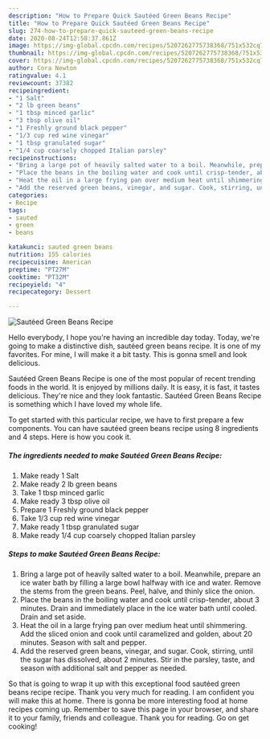 ```yaml
---
description: "How to Prepare Quick Sautéed Green Beans Recipe"
title: "How to Prepare Quick Sautéed Green Beans Recipe"
slug: 274-how-to-prepare-quick-sauteed-green-beans-recipe
date: 2020-08-24T12:58:37.861Z
image: https://img-global.cpcdn.com/recipes/5207262775738368/751x532cq70/sauteed-green-beans-recipe-recipe-main-photo.jpg
thumbnail: https://img-global.cpcdn.com/recipes/5207262775738368/751x532cq70/sauteed-green-beans-recipe-recipe-main-photo.jpg
cover: https://img-global.cpcdn.com/recipes/5207262775738368/751x532cq70/sauteed-green-beans-recipe-recipe-main-photo.jpg
author: Cora Newton
ratingvalue: 4.1
reviewcount: 37382
recipeingredient:
- "1 Salt"
- "2 lb green beans"
- "1 tbsp minced garlic"
- "3 tbsp olive oil"
- "1 Freshly ground black pepper"
- "1/3 cup red wine vinegar"
- "1 tbsp granulated sugar"
- "1/4 cup coarsely chopped Italian parsley"
recipeinstructions:
- "Bring a large pot of heavily salted water to a boil. Meanwhile, prepare an ice water bath by filling a large bowl halfway with ice and water. Remove the stems from the green beans. Peel, halve, and thinly slice the onion."
- "Place the beans in the boiling water and cook until crisp-tender, about 3 minutes. Drain and immediately place in the ice water bath until cooled. Drain and set aside."
- "Heat the oil in a large frying pan over medium heat until shimmering. Add the sliced onion and cook until caramelized and golden, about 20 minutes. Season with salt and pepper."
- "Add the reserved green beans, vinegar, and sugar. Cook, stirring, until the sugar has dissolved, about 2 minutes. Stir in the parsley, taste, and season with additional salt and pepper as needed."
categories:
- Recipe
tags:
- sauted
- green
- beans

katakunci: sauted green beans 
nutrition: 155 calories
recipecuisine: American
preptime: "PT27M"
cooktime: "PT32M"
recipeyield: "4"
recipecategory: Dessert

---
```



![Sautéed Green Beans Recipe](https://img-global.cpcdn.com/recipes/5207262775738368/751x532cq70/sauteed-green-beans-recipe-recipe-main-photo.jpg)

Hello everybody, I hope you're having an incredible day today. Today, we're going to make a distinctive dish, sautéed green beans recipe. It is one of my favorites. For mine, I will make it a bit tasty. This is gonna smell and look delicious.



Sautéed Green Beans Recipe is one of the most popular of recent trending foods in the world. It is enjoyed by millions daily. It is easy, it is fast, it tastes delicious. They're nice and they look fantastic. Sautéed Green Beans Recipe is something which I have loved my whole life.


To get started with this particular recipe, we have to first prepare a few components. You can have sautéed green beans recipe using 8 ingredients and 4 steps. Here is how you cook it.

<!--inarticleads1-->

##### The ingredients needed to make Sautéed Green Beans Recipe:

1. Make ready 1 Salt
1. Make ready 2 lb green beans
1. Take 1 tbsp minced garlic
1. Make ready 3 tbsp olive oil
1. Prepare 1 Freshly ground black pepper
1. Take 1/3 cup red wine vinegar
1. Make ready 1 tbsp granulated sugar
1. Make ready 1/4 cup coarsely chopped Italian parsley




<!--inarticleads2-->

##### Steps to make Sautéed Green Beans Recipe:

1. Bring a large pot of heavily salted water to a boil. Meanwhile, prepare an ice water bath by filling a large bowl halfway with ice and water. Remove the stems from the green beans. Peel, halve, and thinly slice the onion.
1. Place the beans in the boiling water and cook until crisp-tender, about 3 minutes. Drain and immediately place in the ice water bath until cooled. Drain and set aside.
1. Heat the oil in a large frying pan over medium heat until shimmering. Add the sliced onion and cook until caramelized and golden, about 20 minutes. Season with salt and pepper.
1. Add the reserved green beans, vinegar, and sugar. Cook, stirring, until the sugar has dissolved, about 2 minutes. Stir in the parsley, taste, and season with additional salt and pepper as needed.




So that is going to wrap it up with this exceptional food sautéed green beans recipe recipe. Thank you very much for reading. I am confident you will make this at home. There is gonna be more interesting food at home recipes coming up. Remember to save this page in your browser, and share it to your family, friends and colleague. Thank you for reading. Go on get cooking!
